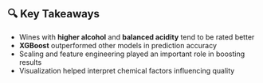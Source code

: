 ## 🔍 Key Takeaways

- Wines with **higher alcohol** and **balanced acidity** tend to be rated better
- **XGBoost** outperformed other models in prediction accuracy
- Scaling and feature engineering played an important role in boosting results
- Visualization helped interpret chemical factors influencing quality
